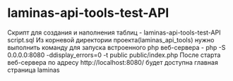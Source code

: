 # laminas-api-tools-test-API
Скрипт для создания и наполнения таблиц - laminas-api-tools-test-API script.sql
Из корневой директории проекта(laminas_api_tools) нужно выполнить команду для запуска встроенного php веб-сервера - 
php -S 0.0.0.0:8080 -ddisplay_errors=0 -t public public/index.php
После старта веб-сервера по адресу http://localhost:8080/ будет доступна главная страница laminas
